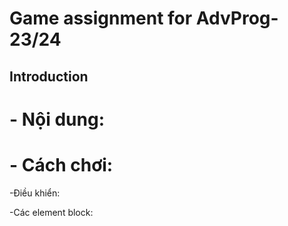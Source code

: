 # **Game assignment for AdvProg-23/24**
## **Introduction**
# - Nội dung: 
# - Cách chơi: 
   -Điều khiển:

   -Các element block: 
